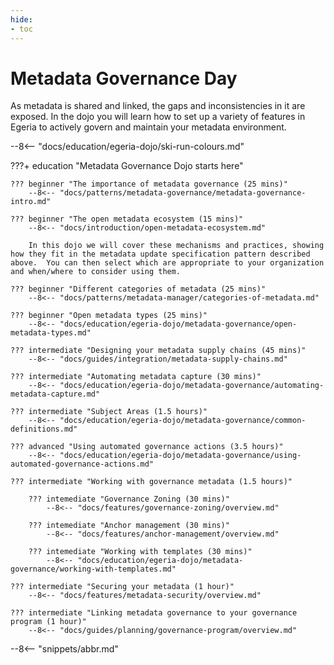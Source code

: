 ```yaml
---
hide:
- toc
---
```


<!-- SPDX-License-Identifier: CC-BY-4.0 -->
<!-- Copyright Contributors to the ODPi Egeria project 2020. -->

# Metadata Governance Day

As metadata is shared and linked, the gaps and inconsistencies in it are exposed.  In the dojo you will learn how to set up a variety of features in Egeria to actively govern and maintain your metadata environment.

--8<-- "docs/education/egeria-dojo/ski-run-colours.md"

???+ education "Metadata Governance Dojo starts here"

    ??? beginner "The importance of metadata governance (25 mins)"
        --8<-- "docs/patterns/metadata-governance/metadata-governance-intro.md"

    ??? beginner "The open metadata ecosystem (15 mins)"
        --8<-- "docs/introduction/open-metadata-ecosystem.md"

        In this dojo we will cover these mechanisms and practices, showing how they fit in the metadata update specification pattern described above.  You can then select which are appropriate to your organization and when/where to consider using them.
        
    ??? beginner "Different categories of metadata (25 mins)"
        --8<-- "docs/patterns/metadata-manager/categories-of-metadata.md"

    ??? beginner "Open metadata types (25 mins)"
        --8<-- "docs/education/egeria-dojo/metadata-governance/open-metadata-types.md"

    ??? intermediate "Designing your metadata supply chains (45 mins)"
        --8<-- "docs/guides/integration/metadata-supply-chains.md"

    ??? intermediate "Automating metadata capture (30 mins)"
        --8<-- "docs/education/egeria-dojo/metadata-governance/automating-metadata-capture.md"

    ??? intermediate "Subject Areas (1.5 hours)"
        --8<-- "docs/education/egeria-dojo/metadata-governance/common-definitions.md"

    ??? advanced "Using automated governance actions (3.5 hours)"
        --8<-- "docs/education/egeria-dojo/metadata-governance/using-automated-governance-actions.md"

    ??? intermediate "Working with governance metadata (1.5 hours)"

        ??? intemediate "Governance Zoning (30 mins)"
            --8<-- "docs/features/governance-zoning/overview.md"

        ??? intemediate "Anchor management (30 mins)"
            --8<-- "docs/features/anchor-management/overview.md"

        ??? intemediate "Working with templates (30 mins)"
            --8<-- "docs/education/egeria-dojo/metadata-governance/working-with-templates.md"

    ??? intermediate "Securing your metadata (1 hour)"
        --8<-- "docs/features/metadata-security/overview.md"

    ??? intermediate "Linking metadata governance to your governance program (1 hour)"
        --8<-- "docs/guides/planning/governance-program/overview.md"


--8<-- "snippets/abbr.md"